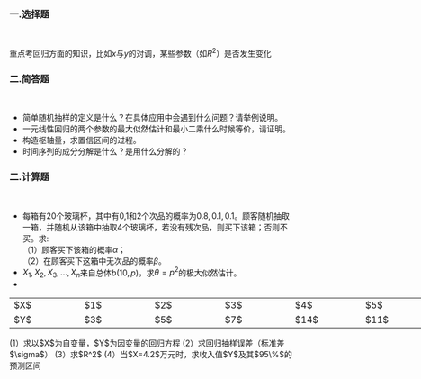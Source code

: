 ### 一.选择题
​

 重点考回归方面的知识，比如$x$与$y$的对调，某些参数（如$R^2$）是否发生变化
 ​

 ### 二.简答题
​

 -  简单随机抽样的定义是什么？在具体应用中会遇到什么问题？请举例说明。 
-  一元线性回归的两个参数的最大似然估计和最小二乘什么时候等价，请证明。 
-  构造枢轴量，求置信区间的过程。 
-  时间序列的成分分解是什么？是用什么分解的？ 
​

 ### 二.计算题
​

 -  每箱有$20$个玻璃杯，其中有$0$,$1$和$2$个次品的概率为$0.8,0.1,0.1$。顾客随机抽取一箱，并随机从该箱中抽取$4$个玻璃杯，若没有残次品，则买下该箱；否则不买。求:<br />（1）顾客买下该箱的概率$\alpha$；<br />（2）在顾客买下这箱中无次品的概率$\beta$。 
-  $X_1,X_2,X_3,...,X_n$来自总体$b(10,p)$，求$\theta=p^2$的极大似然估计。 
-  
<table data-lake-id="fmSLn" id="fmSLn" margin="true" class="lake-table" style="width: 750px"><colgroup><col width="125"><col width="125"><col width="125"><col width="125"><col width="125"><col width="125"></colgroup><tbody><tr data-lake-id="uf458aad8" id="uf458aad8"><td data-lake-id="ub6cbbf6b" id="ub6cbbf6b">$X$
 </td><td data-lake-id="u2a495c52" id="u2a495c52">$1$
 </td><td data-lake-id="u9d3a6349" id="u9d3a6349">$2$
 </td><td data-lake-id="uf8e62105" id="uf8e62105">$3$
 </td><td data-lake-id="u02c9ba70" id="u02c9ba70">$4$
 </td><td data-lake-id="u2d1a358c" id="u2d1a358c">$5$
 </td></tr><tr data-lake-id="u2b0365ba" id="u2b0365ba"><td data-lake-id="u10da186a" id="u10da186a">$Y$
 </td><td data-lake-id="u415eace9" id="u415eace9">$3$
 </td><td data-lake-id="ud50306e1" id="ud50306e1">$5$
 </td><td data-lake-id="u91a4390c" id="u91a4390c">$7$
 </td><td data-lake-id="u6b70021b" id="u6b70021b">$14$
 </td><td data-lake-id="uab9bbad8" id="uab9bbad8">$11$
 </td></tr></tbody></table>(1）求以$X$为自变量，$Y$为因变量的回归方程
 (2）求回归抽样误差（标准差$\sigma$）
 (3）求$R^2$
 (4）当$X=4.2$万元时，求收入值$Y$及其$95\%$的预测区间 
 

 